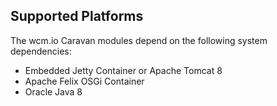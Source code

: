 ## Supported Platforms

The wcm.io Caravan modules depend on the following system dependencies:

* Embedded Jetty Container or Apache Tomcat 8
* Apache Felix OSGi Container
* Oracle Java 8

